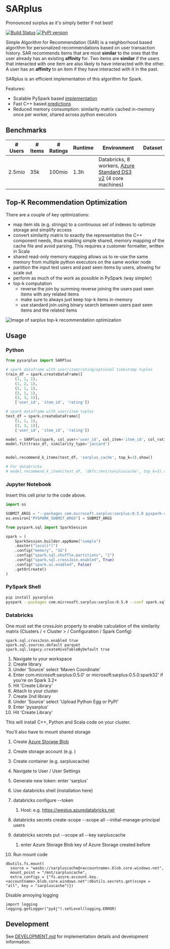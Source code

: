 # SARplus

Pronounced surplus as it's simply better if not best!

[![Build Status](https://dev.azure.com/best-practices/recommenders/_apis/build/status/contrib%20sarplus?branchName=master)](https://dev.azure.com/best-practices/recommenders/_build/latest?definitionId=107&branchName=master)
[![PyPI version](https://badge.fury.io/py/pysarplus.svg)](https://badge.fury.io/py/pysarplus)

Simple Algorithm for Recommendation (SAR) is a neighborhood based
algorithm for personalized recommendations based on user transaction
history. SAR recommends items that are most **similar** to the ones
that the user already has an existing **affinity** for. Two items are
**similar** if the users that interacted with one item are also likely
to have interacted with the other. A user has an **affinity** to an
item if they have interacted with it in the past.

SARplus is an efficient implementation of this algorithm for Spark.

Features:

* Scalable PySpark based [implementation](python/pysarplus/SARPlus.py)
* Fast C++ based [predictions](python/src/pysarplus.cpp)
* Reduced memory consumption: similarity matrix cached in-memory once
  per worker, shared across python executors

## Benchmarks

| # Users | # Items | # Ratings | Runtime | Environment                                                                                                                                 | Dataset |
|---------|---------|-----------|---------|---------------------------------------------------------------------------------------------------------------------------------------------|---------|
| 2.5mio  | 35k     | 100mio    | 1.3h    | Databricks, 8 workers, [Azure Standard DS3 v2](https://azure.microsoft.com/en-us/pricing/details/virtual-machines/linux/) (4 core machines) |         |

## Top-K Recommendation Optimization

There are a couple of key optimizations:

* map item ids (e.g. strings) to a continuous set of indexes to
  optimize storage and simplify access
* convert similarity matrix to exactly the representation the C++
  component needs, thus enabling simple shared, memory mapping of the
  cache file and avoid parsing. This requires a customer formatter,
  written in Scala
* shared read-only memory mapping allows us to re-use the same memory
  from multiple python executors on the same worker node
* partition the input test users and past seen items by users,
  allowing for scale out
* perform as much of the work as possible in PySpark (way simpler)
* top-k computation
    + reverse the join by summing reverse joining the users past seen
      items with any related items
    + make sure to always just keep top-k items in-memory
    + use standard join using binary search between users past seen
      items and the related items

![Image of sarplus top-k recommendation optimization](https://recodatasets.z20.web.core.windows.net/images/sarplus_udf.svg)

## Usage

### Python

```python
from pysarplus import SARPlus

# spark dataframe with user/item/rating/optional timestamp tuples
train_df = spark.createDataFrame([
    (1, 1, 1), 
    (1, 2, 1), 
    (2, 1, 1), 
    (3, 1, 1), 
    (3, 3, 1)], 
    ['user_id', 'item_id', 'rating'])

# spark dataframe with user/item tuples
test_df = spark.createDataFrame([
    (1, 1, 1), 
    (3, 3, 1)], 
    ['user_id', 'item_id', 'rating'])

model = SARPlus(spark, col_user='user_id', col_item='item_id', col_rating='rating', col_timestamp='timestamp')
model.fit(train_df, similarity_type='jaccard')


model.recommend_k_items(test_df, 'sarplus_cache', top_k=3).show()

# For databricks
# model.recommend_k_items(test_df, 'dbfs:/mnt/sarpluscache', top_k=3).show()
```

### Jupyter Notebook

Insert this cell prior to the code above.

```python
import os

SUBMIT_ARGS = "--packages com.microsoft.sarplus:sarplus:0.5.0 pyspark-shell"
os.environ["PYSPARK_SUBMIT_ARGS"] = SUBMIT_ARGS

from pyspark.sql import SparkSession

spark = (
    SparkSession.builder.appName("sample")
    .master("local[*]")
    .config("memory", "1G")
    .config("spark.sql.shuffle.partitions", "1")
    .config("spark.sql.crossJoin.enabled", True)
    .config("spark.ui.enabled", False)
    .getOrCreate()
)
```

### PySpark Shell

```bash
pip install pysarplus
pyspark --packages com.microsoft.sarplus:sarplus:0.5.0 --conf spark.sql.crossJoin.enabled=true
```

### Databricks

One must set the crossJoin property to enable calculation of the
similarity matrix (Clusters / &lt; Cluster &gt; / Configuration /
Spark Config)

```
spark.sql.crossJoin.enabled true
spark.sql.sources.default parquet
spark.sql.legacy.createHiveTableByDefault true
```

1. Navigate to your workspace 
2. Create library
3. Under 'Source' select 'Maven Coordinate'
4. Enter com.microsoft:sarplus:0.5.0' or
   microsoft:sarplus:0.5.0:spark32' if you're on Spark 3.2+
5. Hit 'Create Library'
6. Attach to your cluster
7. Create 2nd library
8. Under 'Source' select 'Upload Python Egg or PyPI'
9. Enter 'pysarplus'
10. Hit 'Create Library'

This will install C++, Python and Scala code on your cluster.

You'll also have to mount shared storage

1. Create [Azure Storage Blob](https://ms.portal.azure.com/#create/Microsoft.StorageAccount-ARM)
2. Create storage account (e.g. <yourcontainer>)
3. Create container (e.g. sarpluscache)

1. Navigate to User / User Settings
2. Generate new token: enter 'sarplus'
3. Use databricks shell (installation here)
4. databricks configure --token
    1. Host: e.g. https://westus.azuredatabricks.net
5. databricks secrets create-scope --scope all --initial-manage-principal users
6. databricks secrets put --scope all --key sarpluscache
    1. enter Azure Storage Blob key of Azure Storage created before
7. Run mount code


```pyspark
dbutils.fs.mount(
  source = "wasbs://sarpluscache@<accountname>.blob.core.windows.net",
  mount_point = "/mnt/sarpluscache",
  extra_configs = {"fs.azure.account.key.<accountname>.blob.core.windows.net":dbutils.secrets.get(scope = "all", key = "sarpluscache")})
```

Disable annoying logging

```pyspark
import logging
logging.getLogger("py4j").setLevel(logging.ERROR)
```

## Development

See [DEVELOPMENT.md](DEVELOPMENT.md) for implementation details and
development information.
